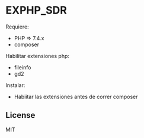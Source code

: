 # EXPHP_SDR

Requiere:
- PHP => 7.4.x
- composer

Habilitar extensiones php:
  - fileinfo
  - gd2

Instalar:
- Habiitar las extensiones antes de correr composer

License
----

MIT

